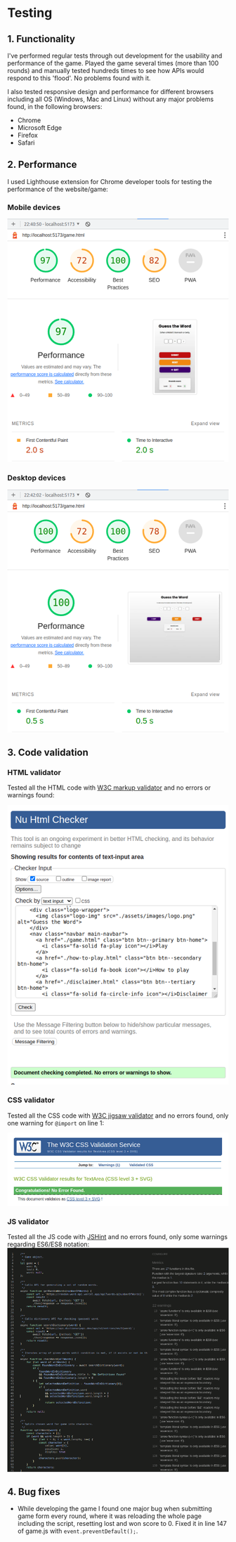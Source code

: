 # Testing

## 1. Functionality
I've performed regular tests through out development for the usability and performance of the game. Played the game several times (more than 100 rounds) and manually tested hundreds times to see how APIs would respond to this 'flood'. No problems found with it.

I also tested responsive design and performance for different browsers including all OS (Windows, Mac and Linux) without any major problems found, in the following browsers:
- Chrome
- Microsoft Edge
- Firefox
- Safari

## 2. Performance
I used Lighthouse extension for Chrome developer tools for testing the performance of the website/game:

### Mobile devices
![Mobile devices lighthouse test](assets/images/testing/mobile-lighthouse.png)
### Desktop devices
![Desktop devices lighthouse test](assets/images/testing/desktop-lighthouse.png)

## 3. Code validation
### HTML validator
Tested all the HTML code with [W3C markup validator](https://validator.w3.org/) and no errors or warnings found:

![HTML validation](assets/images/testing/html-test.png)

### CSS validator
Tested all the CSS code with [W3C jigsaw validator](https://jigsaw.w3.org/css-validator/) and no errors found, only one warning for ``@import`` on line 1:

![CSS validation](assets/images/testing/css-test.png)

### JS validator
Tested all the JS code with [JSHint](https://jshint.com/) and no errors found, only some warnings regarding ES6/ES8 notation:
![JS validation](assets/images/testing/js-test.png)

## 4. Bug fixes
- While developing the game I found one major bug when submitting game form every round, where it was reloading the whole page including the script, resetting lost and won score to 0. Fixed it in line 147 of game.js with ``event.preventDefault();``.